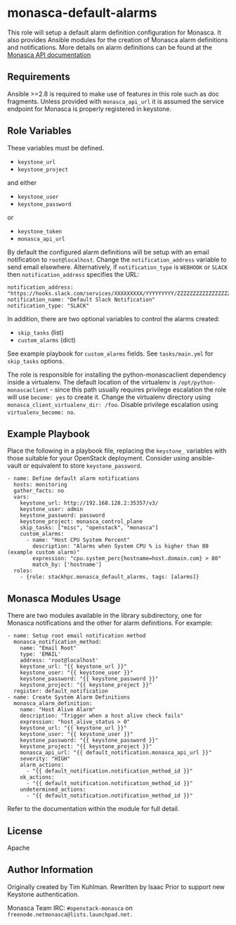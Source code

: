 # monasca-default-alarms

This role will setup a default alarm definition configuration for Monasca. It also provides Ansible modules for 
the creation of Monasca alarm definitions and notifications.
More details on alarm definitions can be found at the
[Monasca API documentation](https://github.com/openstack/monasca-api/blob/master/docs/monasca-api-spec.md#alarm-definitions-and-alarms)

## Requirements
Ansible >=2.8 is required to make use of features in this role such as doc fragments.
Unless provided with `monasca_api_url` it is assumed the service endpoint for Monasca is properly registered in keystone.

## Role Variables

These variables must be defined.

- `keystone_url`
- `keystone_project`

and either

- `keystone_user`
- `keystone_password`

or

- `keystone_token`
- `monasca_api_url`

By default the configured alarm definitions will be setup with an email notification to `root@localhost`.
Change the `notification_address` variable to send email elsewhere.
Alternatively, if `notification_type` is `WEBHOOK` or `SLACK` then `notification_address` specifies the URL:

    notification_address: "https://hooks.slack.com/services/XXXXXXXXX/YYYYYYYYY/ZZZZZZZZZZZZZZZZZZZZZZZ"
    notification_name: "Default Slack Notification"
    notification_type: "SLACK"

In addition, there are two optional variables to control the alarms created:

- `skip_tasks` (list)
- `custom_alarms` (dict)

See example playbook for `custom_alarms` fields. See `tasks/main.yml` for `skip_tasks` options.

The role is responsible for installing the python-monascaclient dependency inside a virtualenv.
The default location of the virtualenv is `/opt/python-monascaclient` - since this path usually
requires privilege escalation the role will use `become: yes` to create it.
Change the virtualenv directory using `monasca_client_virtualenv_dir: /foo`.
Disable privilege escalation using `virtualenv_become: no`.

## Example Playbook
Place the following in a playbook file, replacing the `keystone_` variables with those suitable for
your OpenStack deployment. Consider using ansible-vault or equivalent to store `keystone_password`.

    - name: Define default alarm notifications
      hosts: monitoring
      gather_facts: no
      vars:
        keystone_url: http://192.168.128.2:35357/v3/
        keystone_user: admin
        keystone_password: password
        keystone_project: monasca_control_plane
        skip_tasks: ["misc", "openstack", "monasca"]
        custom_alarms:
          - name: "Host CPU System Percent"
            description: "Alarms when System CPU % is higher than 80 (example custom alarm)"
            expression: "cpu.system_perc{hostname=host.domain.com} > 80"
            match_by: ['hostname']
      roles:
        - {role: stackhpc.monasca_default_alarms, tags: [alarms]}

## Monasca Modules Usage
There are two modules available in the library subdirectory, one for Monasca notifications and the other for
alarm definitions. For example:

    - name: Setup root email notification method
      monasca_notification_method:
        name: "Email Root"
        type: 'EMAIL'
        address: 'root@localhost'
        keystone_url: "{{ keystone_url }}"
        keystone_user: "{{ keystone_user }}"
        keystone_password: "{{ keystone_password }}"
        keystone_project: "{{ keystone_project }}"
      register: default_notification
    - name: Create System Alarm Definitions
      monasca_alarm_definition:
        name: "Host Alive Alarm"
        description: "Trigger when a host alive check fails"
        expression: "host_alive_status > 0"
        keystone_url: "{{ keystone_url }}"
        keystone_user: "{{ keystone_user }}"
        keystone_password: "{{ keystone_password }}"
        keystone_project: "{{ keystone_project }}"
        monasca_api_url: "{{ default_notification.monasca_api_url }}"
        severity: "HIGH"
        alarm_actions:
          - "{{ default_notification.notification_method_id }}"
        ok_actions:
          - "{{ default_notification.notification_method_id }}"
        undetermined_actions:
          - "{{ default_notification.notification_method_id }}"

Refer to the documentation within the module for full detail.


## License
Apache

## Author Information
Originally created by Tim Kuhlman. Rewritten by Isaac Prior to support new Keystone authentication.

Monasca Team IRC: `#openstack-monasca` on `freenode.netmonasca@lists.launchpad.net.`
